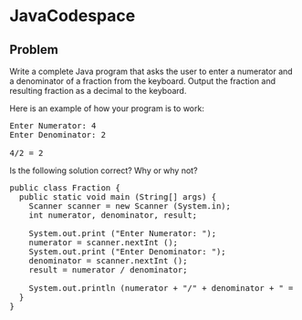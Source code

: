 # JavaCodespace

## Problem

Write a complete Java program that asks the user to enter a numerator and a denominator of a fraction from the keyboard. Output the fraction and resulting fraction as a decimal to the keyboard.

Here is an example of how your program is to work:

<pre>
Enter Numerator: 4
Enter Denominator: 2

4/2 = 2
</pre>

Is the following solution correct? Why or why not?

<pre>
public class Fraction {
  public static void main (String[] args) {
    Scanner scanner = new Scanner (System.in);
    int numerator, denominator, result;
    
    System.out.print ("Enter Numerator: ");
    numerator = scanner.nextInt ();
    System.out.print ("Enter Denominator: ");
    denominator = scanner.nextInt ();
    result = numerator / denominator;
    
    System.out.println (numerator + "/" + denominator + " = " + result);
  }
}
</pre>

